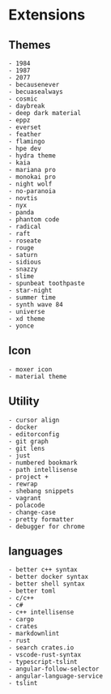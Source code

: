 # Extensions

## Themes
  
    - 1984
    - 1987
    - 2077
    - becausenever
    - becuasealways
    - cosmic
    - daybreak
    - deep dark material
    - eppz
    - everset
    - feather
    - flamingo
    - hpe dev
    - hydra theme
    - kaia
    - mariana pro
    - monokai pro
    - night wolf
    - no-paranoia
    - novtis
    - nyx
    - panda
    - phantom code
    - radical
    - raft
    - roseate
    - rouge
    - saturn
    - sidious
    - snazzy
    - slime
    - spunbeat toothpaste
    - star-night
    - summer time
    - synth wave 84
    - universe
    - xd theme
    - yonce

## Icon

    - moxer icon
    - material theme

## Utility

    - cursor align
    - docker
    - editorconfig
    - git graph
    - git lens
    - just
    - numbered bookmark
    - path intellisense
    - project +
    - rewrap
    - shebang snippets
    - vagrant
    - polacode
    - change-case 
    - pretty formatter
    - debugger for chrome

## languages

    - better c++ syntax
    - better docker syntax
    - better shell syntax
    - better toml
    - c/c++
    - c#
    - c++ intellisense
    - cargo
    - crates
    - markdownlint
    - rust
    - search crates.io
    - vscode-rust-syntax
    - typescript-tslint
    - angular-follow-selector
    - angular-language-service
    - tslint
